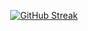 <div align="center">

[![GitHub Streak](https://github-readme-streak-stats.herokuapp.com?user=ThejavanthRB&theme=dark&border_radius=6)](https://git.io/streak-stats)

</div>
<!--
**ThejavanthRB/ThejavanthRB** is a ✨ _special_ ✨ repository because its `README.md` (this file) appears on your GitHub profile.

Here are some ideas to get you started:

- 🔭 I’m currently working on ...
- 🌱 I’m currently learning ...
- 👯 I’m looking to collaborate on ...
- 🤔 I’m looking for help with ...
- 💬 Ask me about ...
- 📫 How to reach me: ...
- 😄 Pronouns: ...
- ⚡ Fun fact: ...
-->
